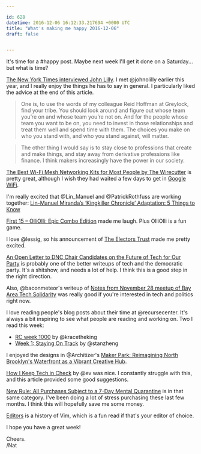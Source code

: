 ```yaml
---

id: 628
datetime: 2016-12-06 16:12:33.217694 +0000 UTC
title: "What's making me happy 2016-12-06"
draft: false


---
```


It's time for a #happy post. Maybe next week I'll get it done on a Saturday... but what is time?

[The New York Times interviewed John Lilly](http://www.nytimes.com/2016/11/23/business/john-lilly-simplify-your-message-and-repeat-often.html). I met @johnolilly earlier this year, and I really enjoy the things he has to say in general. I particularly liked the advice at the end of this article.

 > One is, to use the words of my colleague Reid Hoffman at Greylock, find your tribe. You should look around and figure out whose team you’re on and whose team you’re not on. And for the people whose team you want to be on, you need to invest in those relationships and treat them well and spend time with them. The choices you make on who you stand with, and who you stand against, will matter.

 > The other thing I would say is to stay close to professions that create and make things, and stay away from derivative professions like finance. I think makers increasingly have the power in our society.

[The Best Wi-Fi Mesh Networking Kits for Most People by The Wirecutter](http://thewirecutter.com/reviews/best-wi-fi-mesh-networking-kits/) is pretty great, although I wish they had waited a few days to get in [Google WiFi](http://www.theverge.com/2016/12/6/13843536/google-wifi-review-mesh-router-system-vs-eero).

I'm really excited that @Lin_Manuel and @PatrickRothfuss are working together: [Lin-Manuel Miranda’s ‘Kingkiller Chronicle’ Adaptation: 5 Things to Know](http://www.thewrap.com/lin-manuel-mirandas-kingkiller-chronicle-adaptation-5-things-know/)

[First 15 – OlliOlli: Epic Combo Edition](https://www.penny-arcade.com/patv/episode/olliolli-epic-combo-edition) made me laugh. Plus OlliOlli is a fun game.

I love @lessig, so his announcement of [The Electors Trust](https://medium.com/@lessig/the-electors-trust-7af58d87c2bd) made me pretty excited. 

[An Open Letter to DNC Chair Candidates on the Future of Tech for Our Party](https://medium.com/@joshhendler/an-open-letter-to-dnc-chair-candidates-on-the-future-of-tech-for-our-party-1afd14f77402) is probably one of the better writeups of tech and the democratic party. It's a shitshow, and needs a lot of help. I think this is a good step in the right direction.

Also, @baconmeteor's writeup of [Notes from November 28 meetup of Bay Area Tech Solidarity](https://sfbay.techsolidarity.org/2016/11/28/meeting_notes.htm) was really good if you're interested in tech and politics right now.

I love reading people's blog posts about their time at @recursecenter. It's always a bit inspiring to see what people are reading and working on. Two I read this week:

 - [RC week 1000](http://kracekumar.com/post/153759852775/rc-week-1000) by @kracetheking
 - [Week 1: Staying On Track](https://blog.stanzheng.com/recurse/week-1/) by @stanzheng

I enjoyed the designs in @Architizer's [Maker Park: Reimagining North Brooklyn's Waterfront as a Vibrant Creative Hub](http://architizer.com/blog/maker-park/).


[How I Keep Tech in Check](https://journal.thriveglobal.com/ev-williams-how-i-keep-tech-in-check-f7964e63c02d#.pyrspkpj9) by @ev was nice. I constantly struggle with this, and this article provided some good suggestions.

[New Rule: All Purchases Subject to a 7-Day Mental Quarantine](http://nyti.ms/29tYSml) is in that same category. I've been doing a lot of stress purchasing these last few months. I think this will hopefully save me some money.

[Editors](http://web.mit.edu/kolya/misc/txt/editors) is a history of Vim, which is a fun read if that's your editor of choice.

I hope you have a great week!

Cheers.  
/Nat



